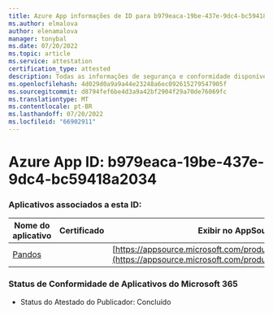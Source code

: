```yaml
---
title: Azure App informações de ID para b979eaca-19be-437e-9dc4-bc59418a2034
ms.author: elmalova
author: elenamalova
manager: tonybal
ms.date: 07/20/2022
ms.topic: article
ms.service: attestation
certification_type: attested
description: Todas as informações de segurança e conformidade disponíveis para b979eaca-19be-437e-9dc4-bc59418a2034.
ms.openlocfilehash: 4d029d0a9a9a44e23248a6ec092615279547905f
ms.sourcegitcommit: d8794fef6be4d3a9a42bf2904f29a70de76069fc
ms.translationtype: MT
ms.contentlocale: pt-BR
ms.lasthandoff: 07/20/2022
ms.locfileid: "66902911"
---
```

# <a name="azure-app-id-b979eaca-19be-437e-9dc4-bc59418a2034"></a>Azure App ID: b979eaca-19be-437e-9dc4-bc59418a2034


### <a name="apps-associated-with-this-id"></a>Aplicativos associados a esta ID:
| **Nome do aplicativo** | **Certificado** | **Exibir no AppSource** |
|--------------|---------------|-----------------------|
| [Pandos](../forward/WA200003534.md) |  | [https://appsource.microsoft.com/product/office/WA200003534](https://appsource.microsoft.com/product/office/WA200003534) |

### <a name="microsoft-365-app-compliance-status"></a>Status de Conformidade de Aplicativos do Microsoft 365
- Status do Atestado do Publicador: Concluído
